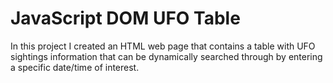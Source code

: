 # JavaScript DOM UFO Table
In this project I created an HTML web page that contains a table with UFO sightings information that can be dynamically searched through by entering a specific date/time of interest.
